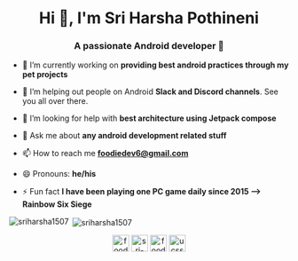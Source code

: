 <!--
**sriharsha1507/sriharsha1507** is a ✨ _special_ ✨ repository because its `README.md` (this file) appears on your GitHub profile.
-->
<h1 align="center">Hi 👋, I'm Sri Harsha Pothineni</h1>
<h3 align="center">A passionate Android developer 🤖</h3>


- 🔭 I’m currently working on **providing best android practices through my pet projects**

- 👯 I’m helping out people on Android **Slack and Discord channels**. See you all over there.

- 🤝 I’m looking for help with **best architecture using Jetpack compose**

- 💬 Ask me about **any android development related stuff**

- 📫 How to reach me **foodiedev6@gmail.com**

- 😄 Pronouns: **he/his**

- ⚡ Fun fact **I have been playing one PC game daily since 2015 --> Rainbow Six Siege**

<p><img align="left" src="https://github-readme-stats.vercel.app/api/top-langs/?username=sriharsha1507&layout=compact&hide=html" alt="sriharsha1507" /></p>

<p>&nbsp;<img align="center" src="https://github-readme-stats.vercel.app/api?username=sriharsha1507&show_icons=true" alt="sriharsha1507" /></p>

<p align="center">
<a href="https://twitter.com/foodiedev" target="blank"><img align="center" src="https://cdn.jsdelivr.net/npm/simple-icons@3.0.1/icons/twitter.svg" alt="foodiedev" height="30" width="30" /></a>
<a href="https://linkedin.com/in/sri-harsha-pothineni" target="blank"><img align="center" src="https://cdn.jsdelivr.net/npm/simple-icons@3.0.1/icons/linkedin.svg" alt="sri-harsha-pothineni" height="30" width="30" /></a>
<a href="https://instagram.com/foodie_dev" target="blank"><img align="center" src="https://cdn.jsdelivr.net/npm/simple-icons@3.0.1/icons/instagram.svg" alt="foodie_dev" height="30" width="30" /></a>
<a href="https://www.youtube.com/channel/UCSSnixu_IO8dvgnv9Gi1AHw" target="blank"><img align="center" src="https://cdn.jsdelivr.net/npm/simple-icons@3.0.1/icons/youtube.svg" alt="ucssnixu_io8dvgnv9gi1ahw" height="30" width="30" /></a>
</p>
